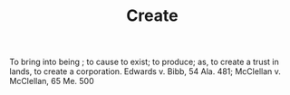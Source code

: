 ---
title: Create
letter: C
permalink: "/definitions/bld-create.html"
body: To bring into being ; to cause to exist; to produce; as, to create a trust in
  lands, to create a corporation. Edwards v. Bibb, 54 Ala. 481; McClellan v. McClellan,
  65 Me. 500
published_at: '2018-07-07'
source: Black's Law Dictionary 2nd Ed (1910)
layout: post
---